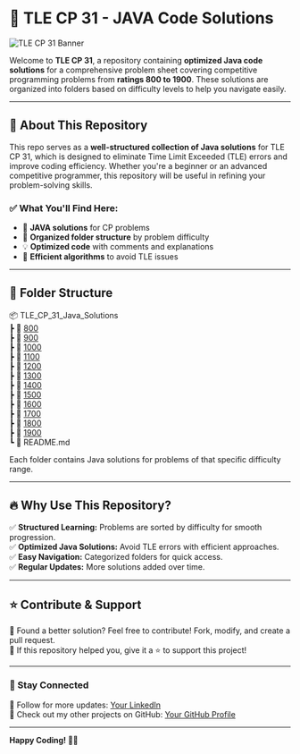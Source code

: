# 🚀 TLE CP 31 - JAVA Code Solutions

![TLE CP 31 Banner](https://github.com/user-attachments/assets/7c36606d-2693-4e90-b17a-8049a6c926c0)


Welcome to **TLE CP 31**, a repository containing **optimized Java code solutions** for a comprehensive problem sheet covering competitive programming problems from **ratings 800 to 1900**. These solutions are organized into folders based on difficulty levels to help you navigate easily. 

---

## 📌 About This Repository

This repo serves as a **well-structured collection of Java solutions** for TLE CP 31, which is designed to eliminate Time Limit Exceeded (TLE) errors and improve coding efficiency. Whether you're a beginner or an advanced competitive programmer, this repository will be useful in refining your problem-solving skills.

### ✅ What You'll Find Here:
- 🚀 **JAVA solutions** for CP problems
- 📂 **Organized folder structure** by problem difficulty
- 💡 **Optimized code** with comments and explanations
- 🎯 **Efficient algorithms** to avoid TLE issues

---

## 📂 Folder Structure


📦 TLE_CP_31_Java_Solutions<br>
 ┣ 📂 [800](https://github.com/mandartule/TLE-s_CP_31/tree/main/TLE's%20CP%2031_Rating_800)<br>
 ┣ 📂 [900](https://github.com/mandartule/TLE-s_CP_31/tree/main/TLE's%20CP%2031_Rating_900)<br>
 ┣ 📂 [1000](https://github.com/mandartule/TLE-s_CP_31/tree/main/TLE's%20CP%2031_Rating_1000)<br>
 ┣ 📂 [1100](https://github.com/mandartule/TLE-s_CP_31/tree/main/TLE's%20CP%2031_Rating_1100)<br>
 ┣ 📂 [1200](https://github.com/mandartule/TLE-s_CP_31/tree/main/TLE's%20CP%2031_Rating_1200)<br>
 ┣ 📂 [1300](https://github.com/mandartule/TLE-s_CP_31/tree/main/TLE's%20CP%2031_Rating_1300)<br>
 ┣ 📂 [1400](https://github.com/mandartule/TLE-s_CP_31/tree/main/TLE's%20CP%2031_Rating_1400)<br>
 ┣ 📂 [1500](https://github.com/mandartule/TLE-s_CP_31/tree/main/TLE's%20CP%2031_Rating_1500)<br>
 ┣ 📂 [1600](https://github.com/mandartule/TLE-s_CP_31/tree/main/TLE's%20CP%2031_Rating_1600)<br>
 ┣ 📂 [1700](https://github.com/mandartule/TLE-s_CP_31/tree/main/TLE's%20CP%2031_Rating_1700)<br>
 ┣ 📂 [1800](https://github.com/mandartule/TLE-s_CP_31/tree/main/TLE's%20CP%2031_Rating_1800)<br>
 ┣ 📂 [1900](https://github.com/mandartule/TLE-s_CP_31/tree/main/TLE's%20CP%2031_Rating_1900)<br>
 ┗ 📜 README.md

Each folder contains Java solutions for problems of that specific difficulty range. 

---

## 🔥 Why Use This Repository?

✅ **Structured Learning:** Problems are sorted by difficulty for smooth progression.  
✅ **Optimized Java Solutions:** Avoid TLE errors with efficient approaches.  
✅ **Easy Navigation:** Categorized folders for quick access.  
✅ **Regular Updates:** More solutions added over time.  

---
## ⭐ Contribute & Support

🔹 Found a better solution? Feel free to contribute! Fork, modify, and create a pull request.  
🔹 If this repository helped you, give it a ⭐ to support this project!  

---

### 📢 Stay Connected
📌 Follow for more updates: [Your LinkedIn](https://www.linkedin.com/in/mandartule)  
📌 Check out my other projects on GitHub: [Your GitHub Profile](https://github.com/mandartule)  

---

**Happy Coding! 🚀🔥**
